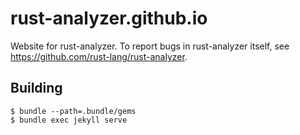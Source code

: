 # rust-analyzer.github.io

Website for rust-analyzer. To report bugs in rust-analyzer itself, see https://github.com/rust-lang/rust-analyzer.

## Building

```
$ bundle --path=.bundle/gems
$ bundle exec jekyll serve
```
